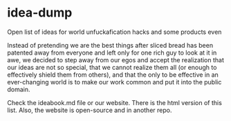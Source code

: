 # idea-dump
Open list of ideas for world unfuckafication hacks and some products even

Instead of pretending we are the best things after sliced bread has been patented away from everyone and left only for one rich guy to look at it in awe, we decided to step away from our egos and accept the realization that our ideas are not so special, that we cannot realize them all (or enough to effectively shield them from others), and that the only to be effective in an ever-changing world is to make our work common and put it into the public domain.


Check the ideabook.md file or our website. There is the html version of this list. Also, the website is open-source and in another repo.
